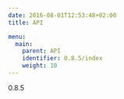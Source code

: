 ```yaml
---
date: 2016-08-01T12:53:48+02:00
title: API

menu:
  main:
    parent: API
    identifier: 0.8.5/index
    weight: 10
---
```


0.8.5